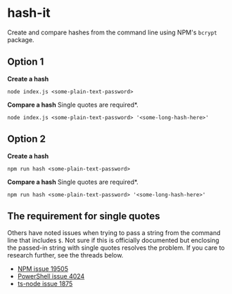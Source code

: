 # hash-it
Create and compare hashes from the command line using NPM's `bcrypt` package.

## Option 1
**Create a hash**
```
node index.js <some-plain-text-password>
```

**Compare a hash**
Single quotes are required*.
```
node index.js <some-plain-text-password> '<some-long-hash-here>'
```

## Option 2
**Create a hash**
```
npm run hash <some-plain-text-password>
```

**Compare a hash**
Single quotes are required*.
```
npm run hash <some-plain-text-password> '<some-long-hash-here>'
```

## The requirement for single quotes
Others have noted issues when trying to pass a string from the command line that includes `$`. Not sure if this is officially documented but enclosing the passed-in string with single quotes resolves the problem. If you care to research further, see the threads below.
- [NPM issue 19505](https://github.com/npm/npm/issues/19505)
- [PowerShell issue 4024](https://github.com/PowerShell/PowerShell/issues/4024)
- [ts-node issue 1875](https://github.com/TypeStrong/ts-node/discussions/1875)